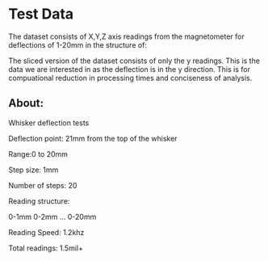 # Test Data

The dataset consists of X,Y,Z axis readings from the magnetometer for deflections of 1-20mm in the structure of: 

The sliced version of the dataset consists of only the y readings. This is the data we are interested in as the deflection is in the y direction. This is for compuational reduction in processing times and conciseness of analysis.  


## About:

Whisker deflection tests

Deflection point: 21mm from the top of the whisker
 
Range:0 to 20mm

Step size: 1mm

Number of steps: 20

Reading structure: 

0-1mm
0-2mm
...
0-20mm

Reading Speed: 1.2khz

Total readings: 1.5mil+

